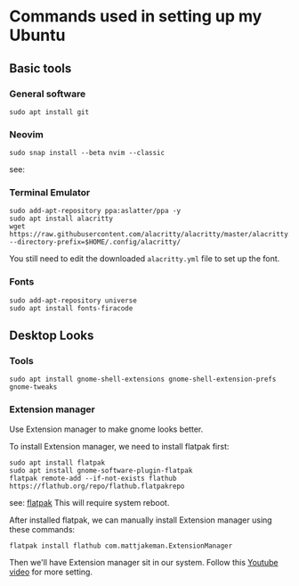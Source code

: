 # Commands used in setting up my Ubuntu



## Basic tools


### General software
```
sudo apt install git
```

### Neovim

```
sudo snap install --beta nvim --classic
```
see: [](https://github.com/neovim/neovim/wiki/Installing-Neovim#snap)

### Terminal Emulator
```
sudo add-apt-repository ppa:aslatter/ppa -y
sudo apt install alacritty
wget https://raw.githubusercontent.com/alacritty/alacritty/master/alacritty.yml --directory-prefix=$HOME/.config/alacritty/
```

You still need to edit the downloaded `alacritty.yml` file to set up the font.

### Fonts

```
sudo add-apt-repository universe
sudo apt install fonts-firacode
```

## Desktop Looks

### Tools

```
sudo apt install gnome-shell-extensions gnome-shell-extension-prefs gnome-tweaks
```

### Extension manager

Use Extension manager to make gnome looks better.

To install Extension manager, we need to install flatpak first:
```
sudo apt install flatpak
sudo apt install gnome-software-plugin-flatpak
flatpak remote-add --if-not-exists flathub https://flathub.org/repo/flathub.flatpakrepo
```
see: [flatpak](https://flatpak.org/setup/Ubuntu)
This will require system reboot.

After installed flatpak, we can manually install Extension manager using these commands:
```
flatpak install flathub com.mattjakeman.ExtensionManager
```

Then we'll have Extension manager sit in our system.
Follow this [Youtube video](https://youtu.be/x7LEHV4LRpU) for more setting.

